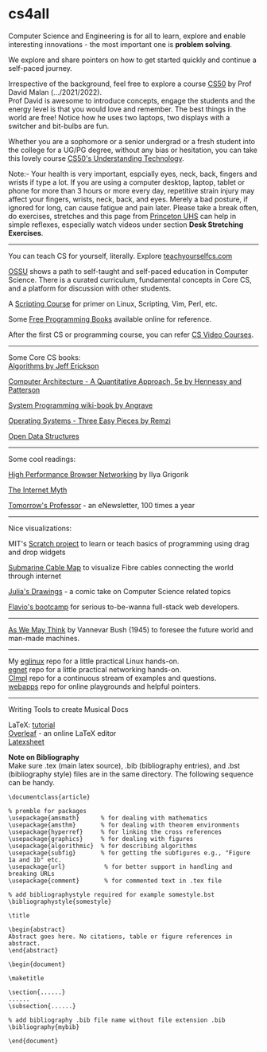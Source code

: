 # cs4all
Computer Science and Engineering is for all to learn, explore and enable interesting innovations - the most important one is **problem solving**.   

We explore and share pointers on how to get started quickly and continue a self-paced journey.   

Irrespective of the background, feel free to explore a course [CS50](https://cs50.harvard.edu/) by Prof David Malan (.../2021/2022).   
Prof David is awesome to introduce concepts, engage the students and the energy level is that you would love and remember. The best things in the world are free! Notice how he uses two laptops, two displays with a switcher and bit-bulbs are fun.   

Whether you are a sophomore or a senior undergrad or a fresh student into the college for a UG/PG degree, without any bias or hesitation, you can take this lovely course [CS50's Understanding Technology](https://cs50.harvard.edu/technology/2017/).    

Note:- Your health is very important, espcially eyes, neck, back, fingers and wrists if type a lot. If you are using a computer desktop, laptop, tablet or phone for more than 3 hours or more every day, repetitive strain injury may affect your fingers, wrists, neck, back, and eyes. Merely a bad posture, if ignored for long, can cause fatigue and pain later. Please take a break often, do exercises, stretches and this page from [Princeton UHS](https://uhs.princeton.edu/health-resources/ergonomics-computer-use) can help in simple reflexes, especially watch videos under section **Desk Stretching Exercises**.      

----

You can teach CS for yourself, literally. Explore [teachyourselfcs.com](https://teachyourselfcs.com)

[OSSU](https://github.com/ossu/computer-science) shows a path to self-taught and self-paced education in Computer Science. There is a curated curriculum, fundamental concepts in Core CS, and a platform for discussion with other students. 

A [Scripting Course](https://github.com/learnbyexample/scripting_course#ebooks) for primer on Linux, Scripting, Vim, Perl, etc. 

Some [Free Programming Books](https://github.com/EbookFoundation/free-programming-books) available online for reference.   

After the first CS or programming course, you can refer [CS Video Courses](https://github.com/Developer-Y/cs-video-courses).   

----

Some Core CS books:  
[Algorithms by Jeff Erickson](http://jeffe.cs.illinois.edu/teaching/algorithms/) 

[Computer Architecture - A Quantitative Approach, 5e by Hennessy and Patterson](http://acs.pub.ro/~cpop/SMPA/Computer%20Architecture%20A%20Quantitative%20Approach%20(5th%20edition).pdf)

[System Programming wiki-book by Angrave](https://github.com/angrave/SystemProgramming/wiki)

[Operating Systems - Three Easy Pieces by Remzi](http://pages.cs.wisc.edu/~remzi/OSTEP/) 

[Open Data Structures](https://opendatastructures.org/) 

----

Some cool readings:  

[High Performance Browser Networking](https://hpbn.co) by Ilya Grigorik 

[The Internet Myth](https://unglue.it/work/442013/)

[Tomorrow's Professor](https://tomprof.stanford.edu/) - an eNewsletter, 100 times a year 

----

Nice visualizations:  

MIT's [Scratch project](https://scratch.mit.edu/) to learn or teach basics of programming using drag and drop widgets 

[Submarine Cable Map](https://www.submarinecablemap.com) to visualize Fibre cables connecting the world through internet 

[Julia's Drawings](https://drawings.jvns.ca/) - a comic take on Computer Science related topics  

[Flavio's bootcamp](https://bootcamp.dev/) for serious to-be-wanna full-stack web developers.    

----

[As We May Think](https://www.theatlantic.com/magazine/archive/1945/07/as-we-may-think/303881/) by Vannevar Bush (1945) to foresee the future world and man-made machines.    

----

My [eglinux](https://github.com/rks101/eglinux) repo for a little practical Linux hands-on.    
[egnet](https://github.com/rks101/egnet) repo for a little practical networking hands-on.    
[CImpl](https://github.com/rks101/Cimpl) repo for a continuous stream of examples and questions.    
[webapps](https://github.com/rks101/webapps) repo for online playgrounds and helpful pointers.    

---- 

Writing Tools to create Musical Docs  

LaTeX: [tutorial](https://www.latex-tutorial.com/tutorials/)  
[Overleaf](overleaf.com) - an online LaTeX editor  
[Latexsheet](http://wch.github.io/latexsheet/latexsheet-a4.pdf)  

**Note on Bibliography**  
Make sure .tex (main latex source), .bib (bibliography entries), and .bst (bibliography style) files are in the same directory. The following sequence can be handy. 

```
\documentclass{article}

% premble for packages
\usepackage{amsmath}      % for dealing with mathematics
\usepackage{amsthm}       % for dealing with theorem environments
\usepackage{hyperref}     % for linking the cross references
\usepackage{graphics}     % for dealing with figures
\usepackage{algorithmic}  % for describing algorithms
\usepackage{subfig}       % for getting the subfigures e.g., "Figure 1a and 1b" etc.
\usepackage{url}           % for better support in handling and breaking URLs
\usepackage{comment}       % for commented text in .tex file

% add bibliographystyle required for example somestyle.bst
\bibliographystyle{somestyle}

\title

\begin{abstract}
Abstract goes here. No citations, table or figure references in abstract. 
\end{abstract}

\begin{document}

\maketitle

\section{......}
......
\subsection{......}

% add bibliography .bib file name without file extension .bib
\bibliography{mybib}

\end{document}
```
